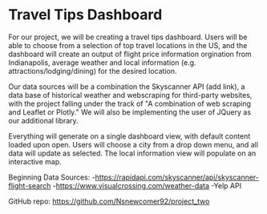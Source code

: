 <h1>Travel Tips Dashboard</h1>

For our project, we will be creating a travel tips dashboard. Users will be able to choose from a selection of top travel locations in the US, and the dashboard will create an output of flight price information orgination from Indianapolis, average weather and local information (e.g. attractions/lodging/dining) for the desired location. 

Our data sources will be a combination the Skyscanner API (add link), a data base of historical weather and webscraping for third-party websites, with the project falling under the track of "A combination of web scraping and Leaflet or Plotly." We will also be implementing the user of JQuery as our additional library. 

Everything will generate on a single dashboard view, with default content loaded upon open. Users will choose a city from a drop down menu, and all data will update as selected. The local information view will populate on an interactive map.  


Beginning Data Sources: 
-https://rapidapi.com/skyscanner/api/skyscanner-flight-search
-https://www.visualcrossing.com/weather-data
-Yelp API

GitHub repo: https://github.com/Nsnewcomer92/project_two 
